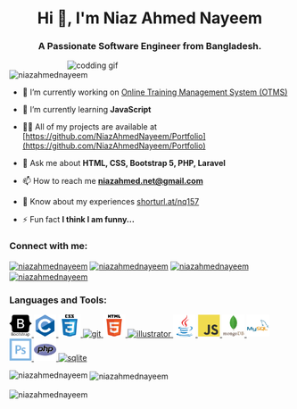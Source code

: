 <h1 align="center">Hi 👋, I'm Niaz Ahmed Nayeem</h1>
<h3 align="center">A Passionate Software Engineer from Bangladesh.</h3>

<img align="right" alt="codding gif" width="400" src="https://i.pinimg.com/originals/16/fe/7e/16fe7e7fb6eebb3087b6dc418748ee56.gif"/>

<p align="left"> <img src="https://komarev.com/ghpvc/?username=niazahmednayeem&label=Profile%20views&color=0e75b6&style=flat" alt="niazahmednayeem" /> </p>

- 🔭 I’m currently working on [Online Training Management System (OTMS)](https://github.com/NiazAhmedNayeem/OTMS)

- 🌱 I’m currently learning **JavaScript**

- 👨‍💻 All of my projects are available at [https://github.com/NiazAhmedNayeem/Portfolio](https://github.com/NiazAhmedNayeem/Portfolio)

- 💬 Ask me about **HTML, CSS, Bootstrap 5, PHP, Laravel**

- 📫 How to reach me **niazahmed.net@gmail.com**

- 📄 Know about my experiences [shorturl.at/nq157](https://drive.google.com/file/d/1ggQDHqx9rp6jcS_2lbxBot_FcQ6kggHj/view?usp=share_link)

- ⚡ Fun fact **I think I am funny...**

<h3 align="left">Connect with me:</h3>
<p align="left">
<a href="https://twitter.com/niazahmednayeem" target="blank"><img align="center" src="https://raw.githubusercontent.com/rahuldkjain/github-profile-readme-generator/master/src/images/icons/Social/twitter.svg" alt="niazahmednayeem" height="30" width="40" /></a>
<a href="https://linkedin.com/in/niazahmednayeem" target="blank"><img align="center" src="https://raw.githubusercontent.com/rahuldkjain/github-profile-readme-generator/master/src/images/icons/Social/linked-in-alt.svg" alt="niazahmednayeem" height="30" width="40" /></a>
<a href="https://fb.com/niazahmednayeem" target="blank"><img align="center" src="https://raw.githubusercontent.com/rahuldkjain/github-profile-readme-generator/master/src/images/icons/Social/facebook.svg" alt="niazahmednayeem" height="30" width="40" /></a>
<a href="https://instagram.com/niazahmednayeem" target="blank"><img align="center" src="https://raw.githubusercontent.com/rahuldkjain/github-profile-readme-generator/master/src/images/icons/Social/instagram.svg" alt="niazahmednayeem" height="30" width="40" /></a>
</p>

<h3 align="left">Languages and Tools:</h3>
<p align="left"> <a href="https://getbootstrap.com" target="_blank" rel="noreferrer"> <img src="https://raw.githubusercontent.com/devicons/devicon/master/icons/bootstrap/bootstrap-plain-wordmark.svg" alt="bootstrap" width="40" height="40"/> </a> <a href="https://www.cprogramming.com/" target="_blank" rel="noreferrer"> <img src="https://raw.githubusercontent.com/devicons/devicon/master/icons/c/c-original.svg" alt="c" width="40" height="40"/> </a> <a href="https://www.w3schools.com/css/" target="_blank" rel="noreferrer"> <img src="https://raw.githubusercontent.com/devicons/devicon/master/icons/css3/css3-original-wordmark.svg" alt="css3" width="40" height="40"/> </a> <a href="https://git-scm.com/" target="_blank" rel="noreferrer"> <img src="https://www.vectorlogo.zone/logos/git-scm/git-scm-icon.svg" alt="git" width="40" height="40"/> </a> <a href="https://www.w3.org/html/" target="_blank" rel="noreferrer"> <img src="https://raw.githubusercontent.com/devicons/devicon/master/icons/html5/html5-original-wordmark.svg" alt="html5" width="40" height="40"/> </a> <a href="https://www.adobe.com/in/products/illustrator.html" target="_blank" rel="noreferrer"> <img src="https://www.vectorlogo.zone/logos/adobe_illustrator/adobe_illustrator-icon.svg" alt="illustrator" width="40" height="40"/> </a> <a href="https://www.java.com" target="_blank" rel="noreferrer"> <img src="https://raw.githubusercontent.com/devicons/devicon/master/icons/java/java-original.svg" alt="java" width="40" height="40"/> </a> <a href="https://developer.mozilla.org/en-US/docs/Web/JavaScript" target="_blank" rel="noreferrer"> <img src="https://raw.githubusercontent.com/devicons/devicon/master/icons/javascript/javascript-original.svg" alt="javascript" width="40" height="40"/> </a> <a href="https://www.mongodb.com/" target="_blank" rel="noreferrer"> <img src="https://raw.githubusercontent.com/devicons/devicon/master/icons/mongodb/mongodb-original-wordmark.svg" alt="mongodb" width="40" height="40"/> </a> <a href="https://www.mysql.com/" target="_blank" rel="noreferrer"> <img src="https://raw.githubusercontent.com/devicons/devicon/master/icons/mysql/mysql-original-wordmark.svg" alt="mysql" width="40" height="40"/> </a> <a href="https://www.photoshop.com/en" target="_blank" rel="noreferrer"> <img src="https://raw.githubusercontent.com/devicons/devicon/master/icons/photoshop/photoshop-line.svg" alt="photoshop" width="40" height="40"/> </a> <a href="https://www.php.net" target="_blank" rel="noreferrer"> <img src="https://raw.githubusercontent.com/devicons/devicon/master/icons/php/php-original.svg" alt="php" width="40" height="40"/> </a> <a href="https://www.sqlite.org/" target="_blank" rel="noreferrer"> <img src="https://www.vectorlogo.zone/logos/sqlite/sqlite-icon.svg" alt="sqlite" width="40" height="40"/> </a> </p>

<p><img align="left" src="https://github-readme-stats.vercel.app/api/top-langs?username=niazahmednayeem&show_icons=true&locale=en&layout=compact" alt="niazahmednayeem" /></p>

<p>&nbsp;<img align="center" src="https://github-readme-stats.vercel.app/api?username=niazahmednayeem&show_icons=true&locale=en" alt="niazahmednayeem" /></p>

<p><img align="center" src="https://github-readme-streak-stats.herokuapp.com/?user=niazahmednayeem&" alt="niazahmednayeem" /></p>
